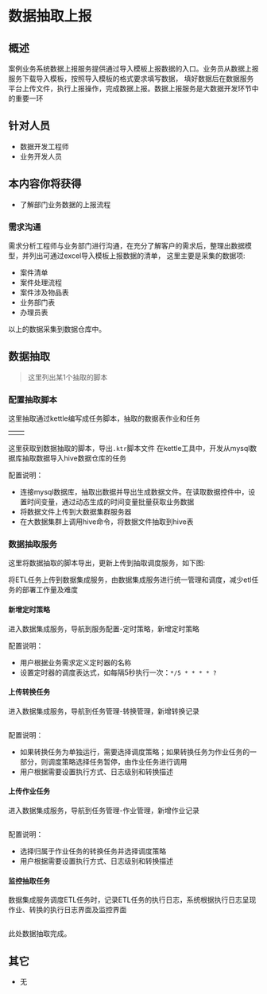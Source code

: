 # 数据抽取上报

## 概述

案例业务系统数据上报服务提供通过导入模板上报数据的入口。业务员从数据上报服务下载导入模板，按照导入模板的格式要求填写数据，
填好数据后在数据服务平台上传文件，执行上报操作，完成数据上报。数据上报服务是大数据开发环节中的重要一环

## 针对人员

- 数据开发工程师
- 业务开发人员

## 本内容你将获得

- 了解部门业务数据的上报流程

### 需求沟通

需求分析工程师与业务部门进行沟通，在充分了解客户的需求后，整理出数据模型，并列出可通过excel导入模板上报数据的清单，
这里主要是采集的数据项:

- 案件清单
- 案件处理流程
- 案件涉及物品表
- 业务部门表
- 办理员表

以上的数据采集到数据仓库中。

## 数据抽取

> 这里列出某1个抽取的脚本

### 配置抽取脚本

这里抽取通过kettle编写成任务脚本，抽取的数据表作业和任务

<table>
    <tr>
        <td>
            <img :src="$withBase('/datacase/kettle_01.png')"  >
        </td>
        <td>
            <img :src="$withBase('/datacase/kettle_02.png')"  >
        </td>
    </tr>
</table>

这里获取到数据抽取的脚本，导出`.ktr`脚本文件
在kettle工具中，开发从mysql数据库抽取数据导入hive数据仓库的任务

配置说明：
- 连接mysql数据库，抽取出数据并导出生成数据文件。在读取数据控件中，设置时间变量，通过动态生成的时间变量批量获取业务数据
- 将数据文件上传到大数据集群服务器
- 在大数据集群上调用hive命令，将数据文件抽取到hive表

### 数据抽取服务

这里将数据抽取的脚本导出，更新上传到抽取调度服务，如下图:


将ETL任务上传到数据集成服务，由数据集成服务进行统一管理和调度，减少etl任务的部署工作量及难度

#### 新增定时策略

进入数据集成服务，导航到服务配置-定时策略，新增定时策略

配置说明：

- 用户根据业务需求定义定时器的名称
- 设置定时器的调度表达式，如每隔5秒执行一次：`*/5 * * * * ?`

#### 上传转换任务

进入数据集成服务，导航到任务管理-转换管理，新增转换记录

<img :src="$withBase('/datacase/jicheng_02.png')"  >

配置说明：

- 如果转换任务为单独运行，需要选择调度策略；如果转换任务为作业任务的一部分，则调度策略选择任务暂停，由作业任务进行调用
- 用户根据需要设置执行方式、日志级别和转换描述

#### 上传作业任务

进入数据集成服务，导航到任务管理-作业管理，新增作业记录

<img :src="$withBase('/datacase/jicheng_03.png')"   >

配置说明：

- 选择归属于作业任务的转换任务并选择调度策略
- 用户根据需要设置执行方式、日志级别和转换描述

#### 监控抽取任务

数据集成服务调度ETL任务时，记录ETL任务的执行日志，系统根据执行日志呈现作业、转换的执行日志界面及监控界面

<img :src="$withBase('/datacase/jicheng_04.png')" >

此处数据抽取完成。

## 其它

- 无
